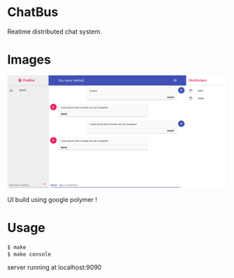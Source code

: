 # ChatBus
Reatime distributed chat system.


# Images
![ChatBus](https://github.com/ErlToys/chatBus/blob/feat-chatbus-client/images/chatbus1.png)


UI build using google polymer !


# Usage

    $ make
    $ make console


server running at localhost:9090